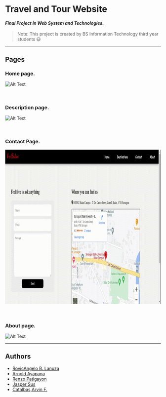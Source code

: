 # **Travel and Tour Website**

#### _Final Project in Web System and Technologies._
  
 >Note: This project is created by BS Information Technology third year students :smiley:

--- 
## Pages

### Home page.
<img src="./GIF/1.gif" alt="Alt Text" width="700" height="500">
<br><br><br>

### Description page.
<img src="./GIF/2.gif" alt="Alt Text" width="700" height="500" >
<br><br><br>

### Contact Page.
<img src="./GIF/3.gif" alt="Alt Text" width="700" height="500" >
<br><br><br>

### About page.
<img src="./GIF/4.gif" alt="Alt Text" width="700" height="500">


---
## Authors

- [RovicAngelo B. Lanuza](https://github.com/RovicAngelo)
- [Arnold Ayapana](https://github.com/arnoldayapana)
- [Renzo Patigayon](https://github.com/RenzoMarv)
- [Jasper Sus](https://github.com/susjasper)
- [Catalbas,Arvin F.](https://github.com/arvincatalbas)
